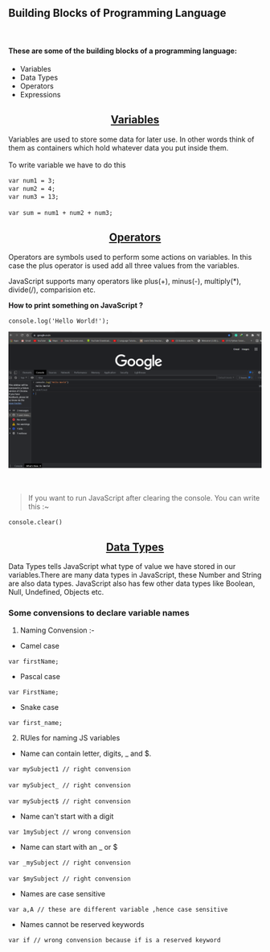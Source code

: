 ## Building Blocks of Programming Language

<br>

#### These are some of the building blocks of a programming language:
- Variables
- Data Types
- Operators
- Expressions


## <center><b><u>Variables</u></b></center>
Variables are used to store some data for  later use. In other words think of them as containers which hold whatever data you put inside them.
<br>
<br>
To write variable we have to do this
```
var num1 = 3;
var num2 = 4;
var num3 = 13;

var sum = num1 + num2 + num3;
```

## <center><b><u>Operators</u></b></center>

Operators are symbols used to perform some actions on variables. In this case the plus operator is used add all three values from the variables.

JavaScript supports many operators like plus(+), minus(-), multiply(*), divide(/), comparision etc.

<b>How to print something on JavaScript ?</b>

```
console.log('Hello World!');
```

<img src="console_log.PNG">
<br>
<br>
<br>

> If you want to run JavaScript after clearing the console. You can write this :~

```
console.clear()
```

## <center><b><u>Data Types</u></b></center>

Data Types tells JavaScript what type of value we have stored in our variables.There are many data types in JavaScript, these Number and String are also data types. JavaScript also has few other data types like Boolean, Null, Undefined, Objects etc.


### <b>Some convensions to declare variable names</b>
1. Naming Convension :- 
- Camel case
```
var firstName;
```
- Pascal case
```
var FirstName;
```
- Snake case
```
var first_name;
```

2. RUles for naming JS variables
-  Name can contain letter, digits, _ and $.
```
var mySubject1 // right convension

var mySubject_ // right convension

var mySubject$ // right convension
```

- Name can't start with a digit
```
var 1mySubject // wrong convension
```

- Name can start with an _ or $
```
var _mySubject // right convension

var $mySubject // right convension
```

- Names are case sensitive
```
var a,A // these are different variable ,hence case sensitive
```

- Names cannot be reserved keywords

```
var if // wrong convension because if is a reserved keyword
```
